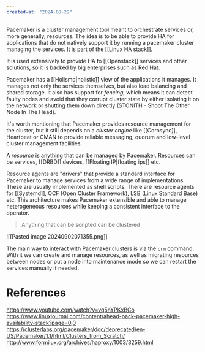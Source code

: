 ```yaml
---
created-at: "2024-08-29"
---
```


Pacemaker is a cluster management tool meant to orchestrate services or, more generally, resources. The idea is to be able to provide HA for applications that do not natively support it by running a pacemaker cluster managing the services. It is part of the [[Linux HA stack]].

It is used extensively to provide HA to [[Openstack]] services and other solutions, so it is backed by big enterprises such as Red Hat.

Pacemaker has a [[Holismo|holistic]] view of the applications it manages. It manages not only the services themselves, but also load balancing and shared storage. It also has support for _fencing_, which means it can detect faulty nodes and avoid that they corrupt cluster state by either isolating it on the network or shutting them down directly (STONITH - Shoot The Other Node In The Head).

It's worth mentioning that Pacemaker provides resource management for the cluster, but it still depends on a _cluster engine_ like [[Corosync]], Heartbeat or CMAN to provide reliable messaging, quorum and low-level cluster management facilities.

A _resource_ is anything that can be managed by Pacemaker. Resources can be services, [[DRBD]] devices, [[Floating IP|floating ips]] etc.

Resource agents are "drivers" that provide a standard interface for Pacemaker to manage services from a wide range of implementations. These are usually implemented as shell scripts. There are resource agents for [[Systemd]], OCF (Open Cluster Framework), LSB (Linux Standard Base) etc. This architecture makes Pacemaker extensible and able to manage heterogeneous resources while keeping a consistent interface to the operator.

> Anything that can be scripted can be clustered

![[Pasted image 20240902071355.png]]

The main way to interact with Pacemaker clusters is via the `crm` command. With it we can create and manage resources, as well as migrating resources between nodes or put a node into maintenance mode so we can restart the services manually if needed.

# References

https://www.youtube.com/watch?v=yq5nYPKxBCo
https://www.linuxjournal.com/content/ahead-pack-pacemaker-high-availability-stack?page=0,0
https://clusterlabs.org/pacemaker/doc/deprecated/en-US/Pacemaker/1.1/html/Clusters_from_Scratch/
http://www.formilux.org/archives/haproxy/1003/3259.html
